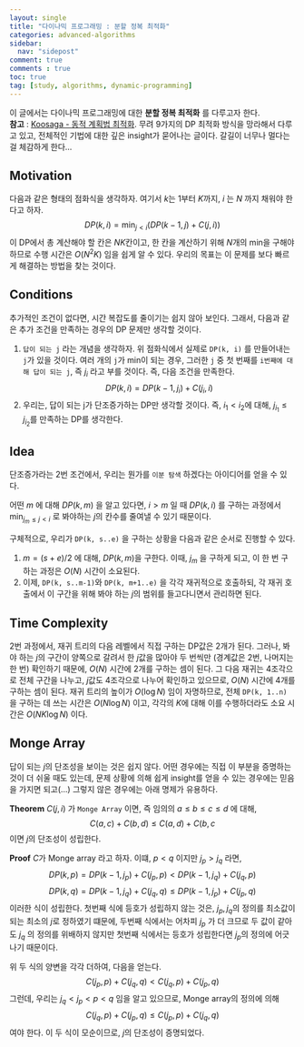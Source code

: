 ```yaml
---
layout: single
title: "다이나믹 프로그래밍 : 분할 정복 최적화"
categories: advanced-algorithms
sidebar:
  nav: "sidepost"
comment: true
comments : true
toc: true
tag: [study, algorithms, dynamic-programming] 
---
```

이 글에서는 다이나믹 프로그래밍에 대한 **분할 정복 최적화** 를 다루고자 한다.  
**참고** : [Koosaga - 동적 계획법 최적화](https://koosaga.com/242). 무려 9가지의 DP 최적화 방식을 망라해서 다루고 있고, 전체적인 기법에 대한 깊은 insight가 묻어나는 글이다. 갈길이 너무나 멀다는걸 체감하게 한다...

## Motivation
다음과 같은 형태의 점화식을 생각하자. 여기서 $k$는 1부터 $K$까지, $i$ 는 $N$ 까지 채워야 한다고 하자.
$$DP(k, i) = \min_{j < i} (DP(k-1, j) + C(j, i))$$
이 DP에서 총 계산해야 할 칸은 $NK$칸이고, 한 칸을 계산하기 위해 $N$개의 min을 구해야 하므로 수행 시간은 $O(N^2 K)$ 임을 쉽게 알 수 있다. 우리의 목표는 이 문제를 보다 빠르게 해결하는 방법을 찾는 것이다.

## Conditions
추가적인 조건이 없다면, 시간 복잡도를 줄이기는 쉽지 않아 보인다. 그래서, 다음과 같은 추가 조건을 만족하는 경우의 DP 문제만 생각할 것이다.   
1. `답이 되는 j` 라는 개념을 생각하자. 위 점화식에서 실제로 `DP(k, i)` 를 만들어내는 `j`가 있을 것이다. 여러 개의 `j`가 min이 되는 경우, 그러한 `j` 중 첫 번째를 `i번째에 대해 답이 되는 j`, 즉 $j_i$ 라고 부를 것이다. 즉, 다음 조건을 만족한다.
$$DP(k, i) = DP(k-1, j_i) + C(j_i, i)$$
2. 우리는, 답이 되는 j가 단조증가하는 DP만 생각할 것이다. 즉, $i_1 < i_2$에 대해, $j_{i_1} \leq j_{i_2}$를 만족하는 DP를 생각한다.

## Idea
단조증가라는 2번 조건에서, 우리는 뭔가를 `이분 탐색` 하겠다는 아이디어를 얻을 수 있다.

어떤 $m$ 에 대해 $DP(k, m)$ 을 알고 있다면, $i > m$ 일 때 $DP(k, i)$ 를 구하는 과정에서 $\min_{j_m \leq j < i}$ 로 봐야하는 $j$의 칸수를 줄여낼 수 있기 때문이다.

구체적으로, 우리가 `DP(k, s..e)` 을 구하는 상황을 다음과 같은 순서로 진행할 수 있다.
1. $m = (s + e) / 2$ 에 대해, $DP(k, m)$을 구한다. 이때, $j_m$ 을 구하게 되고, 이 한 번 구하는 과정은 $O(N)$ 시간이 소요된다.
2. 이제, `DP(k, s..m-1)`와 `DP(k, m+1..e)` 을 각각 재귀적으로 호출하되, 각 재귀 호출에서 이 구간을 위해 봐야 하는 $j$의 범위를 들고다니면서 관리하면 된다.

## Time Complexity
2번 과정에서, 재귀 트리의 다음 레벨에서 직접 구하는 DP값은 2개가 된다. 그러나, 봐야 하는 $j$의 구간이 양쪽으로 갈려서 한 $j$값을 많아야 두 번씩만 (경계값은 2번, 나머지는 한 번) 확인하기 때문에, $O(N)$ 시간에 2개를 구하는 셈이 된다. 그 다음 재귀는 4조각으로 전체 구간을 나누고, $j$값도 4조각으로 나누어 확인하고 있으므로, $O(N)$ 시간에 4개를 구하는 셈이 된다. 재귀 트리의 높이가 $O(\log N)$ 임이 자명하므로, 전체 `DP(k, 1..n)` 을 구하는 데 쓰는 시간은 $O(N \log N)$ 이고, 각각의 $K$에 대해 이를 수행하더라도 소요 시간은 $O(NK \log N)$ 이다.

## Monge Array
답이 되는 $j$의 단조성을 보이는 것은 쉽지 않다. 어떤 경우에는 직접 이 부분을 증명하는 것이 더 쉬울 때도 있는데, 문제 상황에 의해 쉽게 insight를 얻을 수 있는 경우에는 믿음을 가지면 되고(...) 그렇지 않은 경우에는 아래 명제가 유용하다.

**Theorem** $C(j, i)$ 가 `Monge Array` 이면, 즉 임의의 $a \leq b \leq c \leq d$ 에 대해,
$$C(a, c) + C(b, d) ≤ C(a, d) + C(b, c$$ 이면 $j$의 단조성이 성립한다.

**Proof** $C$가 Monge array 라고 하자. 이떄, $p < q$ 이지만 $j_{p} > j_{q}$ 라면,
$$DP(k, p) = DP(k-1, j_p) + C(j_p, p) < DP(k-1, j_q) + C(j_q, p)$$
$$DP(k, q) = DP(k-1, j_q) + C(j_q, q) \leq DP(k-1, j_p) + C(j_p, q)$$
이러한 식이 성립한다. 첫번째 식에 등호가 성립하지 않는 것은, $j_p, j_q$의 정의를 최소값이 되는 최소의 $j$로 정하였기 떄문에, 두번째 식에서는 어차피 $j_p$ 가 더 크므로 두 값이 같아도 $j_q$ 의 정의를 위배하지 않지만 첫번째 식에서는 등호가 성립한다면 $j_p$의 정의에 어긋나기 때문이다.

위 두 식의 양변을 각각 더하여, 다음을 얻는다.
$$C(j_p, p) + C(j_q, q) < C(j_q, p) + C(j_p, q)$$ 그런데, 우리는 $j_q < j_p < p < q$ 임을 알고 있으므로, Monge array의 정의에 의해
$$C(j_q, p) + C(j_p, q) \leq C(j_p, p) + C(j_q, q)$$ 여야 한다. 이 두 식이 모순이므로, $j$의 단조성이 증명되었다.
